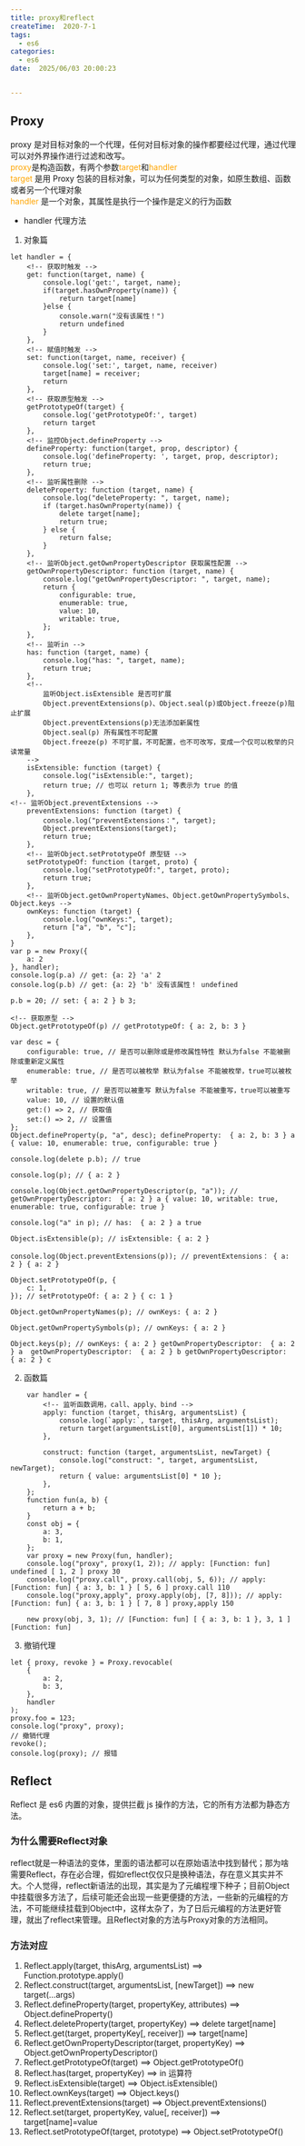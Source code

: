 ```yaml
---
title: proxy和reflect
createTime:  2020-7-1
tags:
  - es6
categories:
  - es6
date:  2025/06/03 20:00:23


---
```


## Proxy

proxy 是对目标对象的一个代理，任何对目标对象的操作都要经过代理，通过代理可以对外界操作进行过滤和改写。  
<font color="orange">proxy</font>是构造函数，有两个参数<font color="orange">target</font>和<font color="orange">handler</font>  
<font color="orange">target</font> 是用 Proxy 包装的目标对象，可以为任何类型的对象，如原生数组、函数或者另一个代理对象  
<font color="orange">handler</font> 是一个对象，其属性是执行一个操作是定义的行为函数

-   handler 代理方法

1. 对象篇

```
let handler = {
    <!-- 获取时触发 -->
    get: function(target, name) {
        console.log('get:', target, name);
        if(target.hasOwnProperty(name)) {
            return target[name]
        }else {
            console.warn("没有该属性！")
            return undefined
        }
    },
    <!-- 赋值时触发 -->
    set: function(target, name, receiver) {
        console.log('set:', target, name, receiver)
        target[name] = receiver;
        return
    },
    <!-- 获取原型触发 -->
    getPrototypeOf(target) {
        console.log('getPrototypeOf:', target)
        return target
    },
    <!-- 监控Object.defineProperty -->
    defineProperty: function(target, prop, descriptor) {
        console.log('defineProperty: ', target, prop, descriptor);
        return true;
    },
    <!-- 监听属性删除 -->
    deleteProperty: function (target, name) {
		console.log("deleteProperty: ", target, name);
		if (target.hasOwnProperty(name)) {
			delete target[name];
			return true;
		} else {
			return false;
		}
	},
    <!-- 监听Object.getOwnPropertyDescriptor 获取属性配置 -->
    getOwnPropertyDescriptor: function (target, name) {
		console.log("getOwnPropertyDescriptor: ", target, name);
		return {
			configurable: true,
			enumerable: true,
			value: 10,
			writable: true,
		};
	},
    <!-- 监听in -->
    has: function (target, name) {
		console.log("has: ", target, name);
		return true;
	},
    <!--
        监听Object.isExtensible 是否可扩展
        Object.preventExtensions(p)、Object.seal(p)或Object.freeze(p)阻止扩展
        Object.preventExtensions(p)无法添加新属性
        Object.seal(p) 所有属性不可配置
        Object.freeze(p) 不可扩展，不可配置，也不可改写，变成一个仅可以枚举的只读常量
    -->
    isExtensible: function (target) {
		console.log("isExtensible:", target);
		return true; // 也可以 return 1; 等表示为 true 的值
	},
<!-- 监听Object.preventExtensions -->
    preventExtensions: function (target) {
		console.log("preventExtensions：", target);
		Object.preventExtensions(target);
		return true;
	},
    <!-- 监听Object.setPrototypeOf 原型链 -->
    setPrototypeOf: function (target, proto) {
		console.log("setPrototypeOf:", target, proto);
		return true;
	},
    <!-- 监听Object.getOwnPropertyNames、Object.getOwnPropertySymbols、Object.keys -->
    ownKeys: function (target) {
        console.log("ownKeys:", target);
        return ["a", "b", "c"];
    },
}
var p = new Proxy({
    a: 2
}, handler);
console.log(p.a) // get: {a: 2} 'a' 2
console.log(p.b) // get: {a: 2} 'b' 没有该属性！ undefined

p.b = 20; // set: { a: 2 } b 3;

<!-- 获取原型 -->
Object.getPrototypeOf(p) // getPrototypeOf: { a: 2, b: 3 }

var desc = {
    configurable: true, // 是否可以删除或是修改属性特性 默认为false 不能被删除或重新定义属性
    enumerable: true, // 是否可以被枚举 默认为false 不能被枚举，true可以被枚举
    writable: true, // 是否可以被重写 默认为false 不能被重写，true可以被重写
    value: 10, // 设置的默认值
    get:() => 2, // 获取值
    set:() => 2, // 设置值
};
Object.defineProperty(p, "a", desc); defineProperty:  { a: 2, b: 3 } a { value: 10, enumerable: true, configurable: true }

console.log(delete p.b); // true

console.log(p); // { a: 2 }

console.log(Object.getOwnPropertyDescriptor(p, "a")); // getOwnPropertyDescriptor:  { a: 2 } a { value: 10, writable: true, enumerable: true, configurable: true }

console.log("a" in p); // has:  { a: 2 } a true

Object.isExtensible(p); // isExtensible: { a: 2 }

console.log(Object.preventExtensions(p)); // preventExtensions： { a: 2 } { a: 2 }

Object.setPrototypeOf(p, {
	c: 1,
}); // setPrototypeOf: { a: 2 } { c: 1 }

Object.getOwnPropertyNames(p); // ownKeys: { a: 2 }

Object.getOwnPropertySymbols(p); // ownKeys: { a: 2 }

Object.keys(p); // ownKeys: { a: 2 } getOwnPropertyDescriptor:  { a: 2 } a  getOwnPropertyDescriptor:  { a: 2 } b getOwnPropertyDescriptor:  { a: 2 } c
```

2. 函数篇

```
	var handler = {
        <!-- 监听函数调用，call、apply、bind -->
		apply: function (target, thisArg, argumentsList) {
			console.log(`apply:`, target, thisArg, argumentsList);
			return target(argumentsList[0], argumentsList[1]) * 10;
		},

        construct: function (target, argumentsList, newTarget) {
			console.log("construct: ", target, argumentsList, newTarget);
			return { value: argumentsList[0] * 10 };
		},
	};
	function fun(a, b) {
		return a + b;
	}
	const obj = {
		a: 3,
		b: 1,
	};
	var proxy = new Proxy(fun, handler);
	console.log("proxy", proxy(1, 2)); // apply: [Function: fun] undefined [ 1, 2 ] proxy 30
	console.log("proxy.call", proxy.call(obj, 5, 6)); // apply: [Function: fun] { a: 3, b: 1 } [ 5, 6 ] proxy.call 110
	console.log("proxy,apply", proxy.apply(obj, [7, 8])); // apply: [Function: fun] { a: 3, b: 1 } [ 7, 8 ] proxy,apply 150

    new proxy(obj, 3, 1); // [Function: fun] [ { a: 3, b: 1 }, 3, 1 ] [Function: fun]
```

3. 撤销代理

```
let { proxy, revoke } = Proxy.revocable(
    {
        a: 2,
        b: 3,
    },
    handler
);
proxy.foo = 123;
console.log("proxy", proxy);
// 撤销代理
revoke();
console.log(proxy); // 报错
```

## Reflect

Reflect 是 es6 内置的对象，提供拦截 js 操作的方法，它的所有方法都为静态方法。

### 为什么需要Reflect对象

reflect就是一种语法的变体，里面的语法都可以在原始语法中找到替代；那为啥需要Reflect，存在必合理，假如reflect仅仅只是换种语法，存在意义其实并不大。个人觉得，reflect新语法的出现，其实是为了元编程埋下种子；目前Object中挂载很多方法了，后续可能还会出现一些更便捷的方法，一些新的元编程的方法，不可能继续挂载到Object中，这样太杂了，为了日后元编程的方法更好管理，就出了reflect来管理。且Reflect对象的方法与Proxy对象的方法相同。

### 方法对应
1. Reflect.apply(target, thisArg, argumentsList) ==> Function.prototype.apply()
2. Reflect.construct(target, argumentsList, [newTarget]) ==> new target(...args)
3. Reflect.defineProperty(target, propertyKey, attributes) ==> Object.defineProperty()
4. Reflect.deleteProperty(target, propertyKey) ==> delete target[name]
5. Reflect.get(target, propertyKey[, receiver]) ==> target[name]
6. Reflect.getOwnPropertyDescriptor(target, propertyKey) ==> Object.getOwnPropertyDescriptor()
7. Reflect.getPrototypeOf(target) ==> Object.getPrototypeOf()
8. Reflect.has(target, propertyKey) ==> in 运算符
9. Reflect.isExtensible(target) ==> Object.isExtensible()
10. Reflect.ownKeys(target) ==> Object.keys()
11. Reflect.preventExtensions(target) ==> Object.preventExtensions()
12. Reflect.set(target, propertyKey, value[, receiver]) ==> target[name]=value
13. Reflect.setPrototypeOf(target, prototype) ==> Object.setPrototypeOf() 

